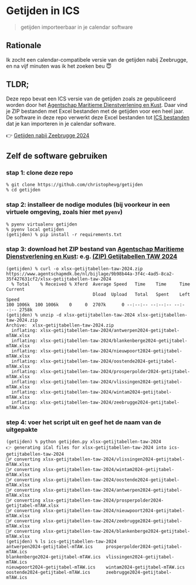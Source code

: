 # Getijden in ICS

> getijden importeerbaar in je calendar software

## Rationale

Ik zocht een calendar-compatibele versie van de getijden nabij Zeebrugge, en na vijf minuten was ik het zoeken beu 😇

## TLDR;

Deze repo bevat een ICS versie van de getijden zoals ze gepubliceerd worden door het [Agentschap Maritieme Dienstverlening en Kust](https://www.agentschapmdk.be/nl/publicaties?category=nautische-publicaties). Daar vind je ZIP bestanden met Excel bestanden met de getijden voor een heel jaar. De software in deze repo verwerkt deze Excel bestanden tot [ICS bestanden](https://github.com/christophevg/getijden/tree/master/ics-getijtabellen-taw-2024) dat je kan importeren in je calendar software.

👉 [Getijden nabij Zeebrugge 2024](https://raw.githubusercontent.com/christophevg/getijden/master/ics-getijtabellen-taw-2024/zeebrugge2024-getijtabel-mTAW.ics)

## Zelf de software gebruiken

### stap 1: clone deze repo

```console
% git clone https://github.com/christophevg/getijden
% cd getijden
```

### stap 2: installeer de nodige modules (bij voorkeur in een virtuele omgeving, zoals hier met `pyenv`)

```console
% pyenv virtualenv getijden
% pyenv local getijden
(getijden) % pip install -r requirements.txt
```

### stap 3: download het ZIP bestand van [Agentschap Maritieme Dienstverlening en Kust](https://www.agentschapmdk.be/nl/publicaties?category=nautische-publicaties): e.g. [(ZIP) Getijtabellen TAW 2024](https://www.agentschapmdk.be/nl/bijlage/9b98b44a-3f4c-4ad5-8ca2-35f427631cf2/xlsx-getijtabellen-taw-2024)

```console
(getijden) % curl -o xlsx-getijtabellen-taw-2024.zip https://www.agentschapmdk.be/nl/bijlage/9b98b44a-3f4c-4ad5-8ca2-35f427631cf2/xlsx-getijtabellen-taw-2024
  % Total    % Received % Xferd  Average Speed   Time    Time     Time  Current
                                 Dload  Upload   Total   Spent    Left  Speed
100 1006k  100 1006k    0     0  2707k      0 --:--:-- --:--:-- --:--:-- 2758k
(getijden) % unzip -d xlsx-getijtabellen-taw-2024 xlsx-getijtabellen-taw-2024.zip 
Archive:  xlsx-getijtabellen-taw-2024.zip
  inflating: xlsx-getijtabellen-taw-2024/antwerpen2024-getijtabel-mTAW.xlsx  
  inflating: xlsx-getijtabellen-taw-2024/blankenberge2024-getijtabel-mTAW.xlsx  
  inflating: xlsx-getijtabellen-taw-2024/nieuwpoort2024-getijtabel-mTAW.xlsx  
  inflating: xlsx-getijtabellen-taw-2024/oostende2024-getijtabel-mTAW.xlsx  
  inflating: xlsx-getijtabellen-taw-2024/prosperpolder2024-getijtabel-mTAW.xlsx  
  inflating: xlsx-getijtabellen-taw-2024/vlissingen2024-getijtabel-mTAW.xlsx  
  inflating: xlsx-getijtabellen-taw-2024/wintam2024-getijtabel-mTAW.xlsx  
  inflating: xlsx-getijtabellen-taw-2024/zeebrugge2024-getijtabel-mTAW.xlsx 
```

### step 4: voer het script uit en geef het de naam van de uitgepakte

```console
(getijden) % python getijden.py xlsx-getijtabellen-taw-2024
👉 generating iCal files for xlsx-getijtabellen-taw-2024 into ics-getijtabellen-taw-2024
👷‍♂️ converting xlsx-getijtabellen-taw-2024/vlissingen2024-getijtabel-mTAW.xlsx
👷‍♂️ converting xlsx-getijtabellen-taw-2024/wintam2024-getijtabel-mTAW.xlsx
👷‍♂️ converting xlsx-getijtabellen-taw-2024/oostende2024-getijtabel-mTAW.xlsx
👷‍♂️ converting xlsx-getijtabellen-taw-2024/antwerpen2024-getijtabel-mTAW.xlsx
👷‍♂️ converting xlsx-getijtabellen-taw-2024/prosperpolder2024-getijtabel-mTAW.xlsx
👷‍♂️ converting xlsx-getijtabellen-taw-2024/nieuwpoort2024-getijtabel-mTAW.xlsx
👷‍♂️ converting xlsx-getijtabellen-taw-2024/zeebrugge2024-getijtabel-mTAW.xlsx
👷‍♂️ converting xlsx-getijtabellen-taw-2024/blankenberge2024-getijtabel-mTAW.xlsx
(getijden) % ls ics-getijtabellen-taw-2024
antwerpen2024-getijtabel-mTAW.ics     prosperpolder2024-getijtabel-mTAW.ics
blankenberge2024-getijtabel-mTAW.ics  vlissingen2024-getijtabel-mTAW.ics
nieuwpoort2024-getijtabel-mTAW.ics    wintam2024-getijtabel-mTAW.ics
oostende2024-getijtabel-mTAW.ics      zeebrugge2024-getijtabel-mTAW.ics
```

